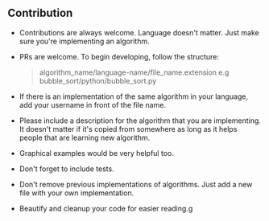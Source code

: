 ## Contribution
 * Contributions are always welcome. Language doesn't matter. Just make sure you're implementing an algorithm.
 * PRs are welcome. To begin developing, follow the structure:

   > algorithm_name/language-name/file_name.extension
   e.g
   > bubble_sort/python/bubble_sort.py

 * If there is an implementation of the same algorithm in your language, add your username in front of the file name.
 * Please include a description for the algorithm that you are implementing. It doesn't matter if it's copied from somewhere as long as it helps people that are learning new algorithm.
 * Graphical examples would be very helpful too.
 * Don't forget to include tests.
 * Don't remove previous implementations of algorithms. Just add a new file with your own implementation.
 * Beautify and cleanup your code for easier reading.g
